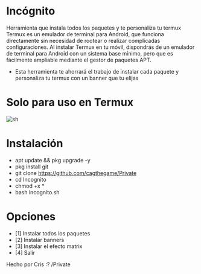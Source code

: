 # Incógnito
Herramienta que instala todos los paquetes y te personaliza tu termux
Termux es un emulador de terminal para Android, que funciona directamente sin necesidad de rootear o realizar complicadas configuraciones.
Al instalar Termux en tu móvil, dispondrás de un emulador de terminal para Android con un sistema base mínimo, pero que es fácilmente ampliable mediante el gestor de paquetes APT.
- Esta herramienta te ahorrará el trabajo de instalar cada paquete y personaliza tu termux con un banner que tu elijas

# Solo para uso en Termux
![sh](https://i.postimg.cc/nrLWGFtn/127211303-1023995638105081-3852285492529530473-n.jpg)

# Instalación
- apt update && pkg upgrade -y
- pkg install git
- git clone https://github.com/cagthegame/Private
- cd Incognito
- chmod +x *
- bash incognito.sh

# Opciones
- [1] Instalar todos los paquetes
- [2] Instalar banners
- [3] Instalar el efecto matrix
- [4] Salir

Hecho por Cris :?  /Private

